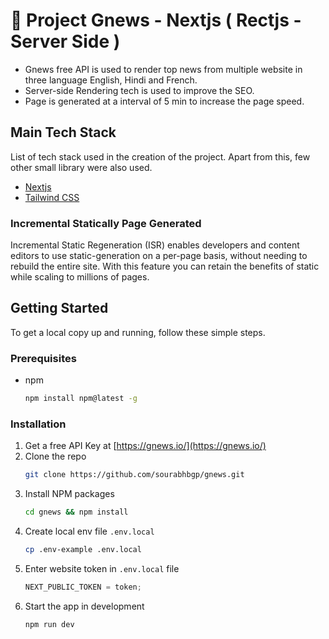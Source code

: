 # 🎨 Project Gnews - Nextjs ( Rectjs - Server Side )

- Gnews free API is used to render top news from multiple website in three language English, Hindi and French.
- Server-side Rendering tech is used to improve the SEO.
- Page is generated at a interval of 5 min to increase the page speed.

<!-- ABOUT THE PROJECT -->

## Main Tech Stack

List of tech stack used in the creation of the project. Apart from this, few other small library were also used.

- [Nextjs](https://nextjs.org/)
- [Tailwind CSS](https://tailwindcss.com/)

### Incremental Statically Page Generated

Incremental Static Regeneration (ISR) enables developers and content editors to use static-generation on a per-page basis, without needing to rebuild the entire site. With this feature you can retain the benefits of static while scaling to millions of pages.

<!-- GETTING STARTED -->

## Getting Started

To get a local copy up and running, follow these simple steps.

### Prerequisites

- npm
  ```sh
  npm install npm@latest -g
  ```

### Installation

1. Get a free API Key at [https://gnews.io/](https://gnews.io/)
2. Clone the repo
   ```sh
   git clone https://github.com/sourabhbgp/gnews.git
   ```
3. Install NPM packages
   ```sh
   cd gnews && npm install
   ```
4. Create local env file `.env.local`
   ```sh
   cp .env-example .env.local
   ```
5. Enter website token in `.env.local` file
   ```js
   NEXT_PUBLIC_TOKEN = token;
   ```
6. Start the app in development
   ```sh
   npm run dev
   ```
